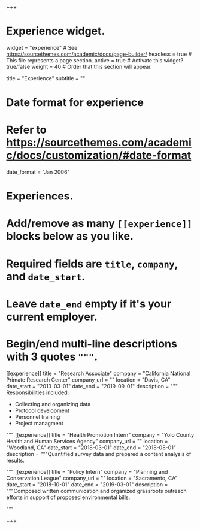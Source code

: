 +++
# Experience widget.
widget = "experience"  # See https://sourcethemes.com/academic/docs/page-builder/
headless = true  # This file represents a page section.
active = true  # Activate this widget? true/false
weight = 40  # Order that this section will appear.

title = "Experience"
subtitle = ""

# Date format for experience
#   Refer to https://sourcethemes.com/academic/docs/customization/#date-format
date_format = "Jan 2006"

# Experiences.
#   Add/remove as many `[[experience]]` blocks below as you like.
#   Required fields are `title`, `company`, and `date_start`.
#   Leave `date_end` empty if it's your current employer.
#   Begin/end multi-line descriptions with 3 quotes `"""`.

[[experience]]
  title = "Research Associate"
  company = "California National Primate Research Center"
  company_url = ""
  location = "Davis, CA"
  date_start = "2013-03-01"
  date_end = "2019-09-01"
  description = """
  Responsibilities included:
  
  * Collecting and organizing data
  * Protocol development
  * Personnel training
  * Project managment
  
  """
[[experience]]
  title = "Health Promotion Intern"
  company = "Yolo County Health and Human Services Agency"
  company_url = ""
  location = "Woodland, CA"
  date_start = "2018-03-01"
  date_end = "2018-08-01"
  description = """Quantified survey data and prepared a content analysis of results.
  
  """
[[experience]]
  title = "Policy Intern"
  company = "Planning and Conservation League"
  company_url = ""
  location = "Sacramento, CA"
  date_start = "2018-10-01"
  date_end = "2019-03-01"
  description = """Composed written communication and organized grassroots outreach efforts in support of proposed environmental bills.
  
  """

+++
